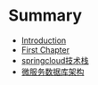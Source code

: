 # Summary

* [Introduction](README.md)
* [First Chapter](chapter1.md)
* [springcloud技术栈](springcloud.md)
* [微服务数据库架构](.md)

